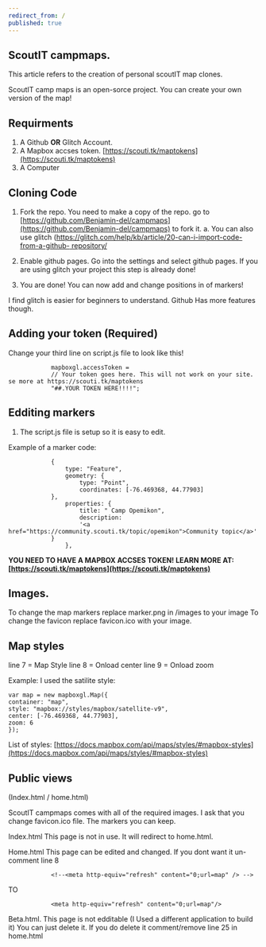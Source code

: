 ```yaml
---
redirect_from: /
published: true
---
```


## ScoutIT campmaps.

This article refers to the creation of personal scoutIT map clones. 

ScoutIT camp maps is an open-sorce project. You can create your own version of the map! 


## Requirments 
1. A Github **OR** Glitch Account.
2. A Mapbox accses token. [https://scouti.tk/maptokens](https://scouti.tk/maptokens)
3. A Computer

## Cloning Code

1. Fork the repo. You need to make a copy of the repo. go to [https://github.com/Benjamin-del/campmaps](https://github.com/Benjamin-del/campmaps) to fork it.
	a. You can also use glitch ([https://glitch.com/help/kb/article/20-can-i-import-code-from-a-github-	repository/](https://glitch.com/help/kb/article/20-can-i-import-code-from-a-github-repository/)

2. Enable github pages. Go into the settings and select github pages. If you are using glitch your project this step is already done!

3. You are done! You can now add and change positions in of markers!

I find glitch is easier for beginners to understand. Github Has more features though.

## Adding your token (Required)

Change your third line on script.js file to look like this!

				mapboxgl.accessToken =
  				// Your token goes here. This will not work on your site. se more at https://scouti.tk/maptokens
  				"##.YOUR TOKEN HERE!!!!";

## Edditing markers

1. The script.js file is setup so it is easy to edit. 

Example of a marker code:

    			{
      				type: "Feature",
      				geometry: {
        				type: "Point",
        				coordinates: [-76.469368, 44.77903]
      			},
     				properties: {
        				title: " Camp Opemikon",
        				description:
          				'<a href="https://community.scouti.tk/topic/opemikon">Community topic</a>'
      			}
    				},

**YOU NEED TO HAVE A MAPBOX  ACCSES TOKEN! LEARN MORE AT: [https://scouti.tk/maptokens](https://scouti.tk/maptokens)**

## Images.
To change the map markers replace marker.png in /images to your image
To change the favicon replace favicon.ico with your image.

## Map styles
line 7 = Map Style
line 8 = Onload center
line 9 = Onload zoom 

   Example: I used the satilite style:

	var map = new mapboxgl.Map({
  	container: "map",
  	style: "mapbox://styles/mapbox/satellite-v9",
  	center: [-76.469368, 44.77903],
  	zoom: 6
	});

List of styles: [https://docs.mapbox.com/api/maps/styles/#mapbox-styles](https://docs.mapbox.com/api/maps/styles/#mapbox-styles)

## Public views 
(Index.html / home.html)

ScoutIT campmaps comes with all of the required images. I ask that you change favicon.ico file. The markers you can keep.

Index.html
This page is not in use. It will redirect to home.html.

Home.html 
This page can be edited and changed. If you dont want it un-comment line 8

 				<!--<meta http-equiv="refresh" content="0;url=map" /> -->
 TO

 				<meta http-equiv="refresh" content="0;url=map"/>


 Beta.html.
 This page is not edditable (I Used a different application to build it) You can just delete it.
 If you do delete it comment/remove line 25 in home.html






